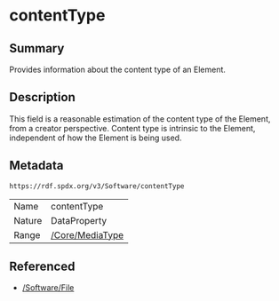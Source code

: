 <!-- Automatically generated by spec-parser v2.0.0 on 2024-01-26T22:18:46.241893+00:00 -->
<!-- SPDX-License-Identifier: Community-Spec-1.0 -->

# contentType

## Summary

Provides information about the content type of an Element.


## Description

This field is a reasonable estimation of the content type of the Element, from a creator perspective.
Content type is intrinsic to the Element, independent of how the Element is being used.


## Metadata

`https://rdf.spdx.org/v3/Software/contentType`


| | |
|---|---|
| Name | contentType |
| Nature | DataProperty |
| Range | [/Core/MediaType](../../Core/Classes/MediaType.md) |




## Referenced

- [/Software/File](../../Software/Classes/File.md)

